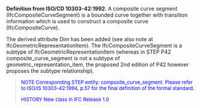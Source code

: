 ﻿**Definition from ISO/CD 10303-42:1992**: A composite curve segment (IfcCompositeCurveSegment) is a bounded curve together with transition information which is used to construct a composite curve (IfcCompositeCurve).

The derived attribute Dim has been added (see also note at IfcGeometricRepresentationItem). The IfcCompositeCurveSegment is a subtype of IfcGeometricRepresentationItem (whereas in STEP P42 composite_curve_segment is not a subtype of geometric_representation_item, the proposed 2nd edition of P42 however proposes the subtype relationship).

> <font color="#0000FF" size="-1">NOTE Corresponding STEP entity: composite_curve_segment. Please refer
		  to ISO/IS 10303-42:1994, p.57 for the final definition of the formal standard.
		  </font>
> 
> <font color="#0000FF" size="-1">HISTORY New class in IFC Release 1.0 </font>
>